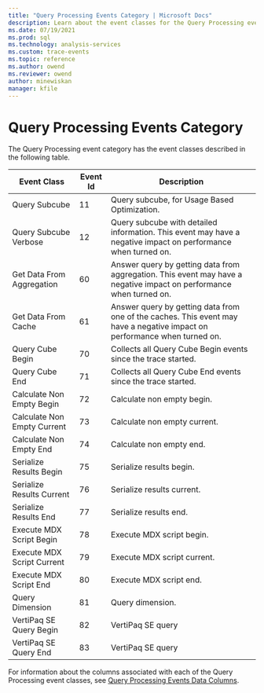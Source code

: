 ```yaml
---
title: "Query Processing Events Category | Microsoft Docs"
description: Learn about the event classes for the Query Processing event category.
ms.date: 07/19/2021
ms.prod: sql
ms.technology: analysis-services
ms.custom: trace-events
ms.topic: reference
ms.author: owend
ms.reviewer: owend
author: minewiskan
manager: kfile
---
```

# Query Processing Events Category

  The Query Processing event category has the event classes described in the following table.  
  
|**Event Class**|**Event Id**|**Description**|  
|---------------------|------------------|---------------------|  
|Query Subcube|11|Query subcube, for Usage Based Optimization.|  
|Query Subcube Verbose|12|Query subcube with detailed information. This event may have a negative impact on performance when turned on.|  
|Get Data From Aggregation|60|Answer query by getting data from aggregation. This event may have a negative impact on performance when turned on.|  
|Get Data From Cache|61|Answer query by getting data from one of the caches. This event may have a negative impact on performance when turned on.|  
|Query Cube Begin|70|Collects all Query Cube Begin events since the trace started.|  
|Query Cube End|71|Collects all Query Cube End events since the trace started.|  
|Calculate Non Empty Begin|72|Calculate non empty begin.|  
|Calculate Non Empty Current|73|Calculate non empty current.|  
|Calculate Non Empty End|74|Calculate non empty end.|  
|Serialize Results Begin|75|Serialize results begin.|  
|Serialize Results Current|76|Serialize results current.|  
|Serialize Results End|77|Serialize results end.|  
|Execute MDX Script Begin|78|Execute MDX script begin.|  
|Execute MDX Script Current|79|Execute MDX script current.|  
|Execute MDX Script End|80|Execute MDX script end.|  
|Query Dimension|81|Query dimension.|  
|VertiPaq SE Query Begin|82|VertiPaq SE query|  
|VertiPaq SE Query End|83|VertiPaq SE query|  
  
 For information about the columns associated with each of the Query Processing event classes, see [Query Processing Events Data Columns](query-processing-events-data-columns.md).  
